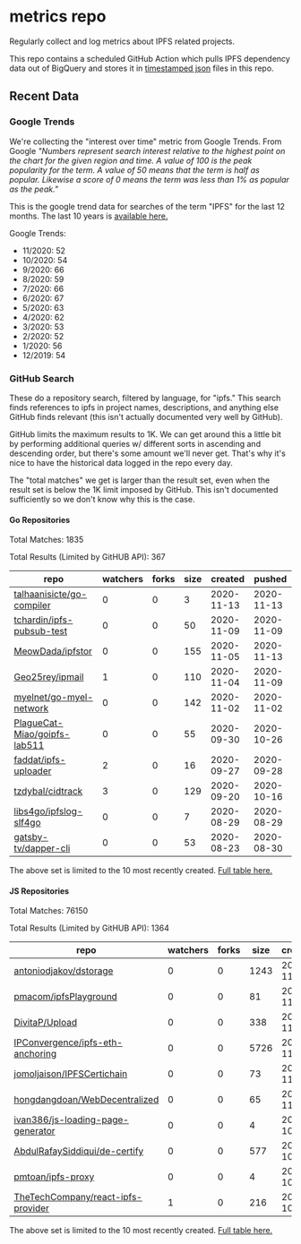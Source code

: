 # metrics repo

Regularly collect and log metrics about IPFS related projects.

This repo contains a scheduled GitHub Action which pulls IPFS dependency data out of BigQuery and stores it 
in [timestamped json](./logs) files in this repo.

## Recent Data

### Google Trends

We're collecting the "interest over time" metric from Google Trends. From Google *"Numbers 
represent search interest relative to the highest point on the chart for the given region and 
time. A value of 100 is the peak popularity for the term. A value of 50 means that the term is 
half as popular. Likewise a score of 0 means the term was less than 1% as popular as the peak."*

This is the google trend data for searches of the term "IPFS" for the
last 12 months. The last 10 years is [available here.](./results/google-trends.md)



Google Trends:
*  11/2020: 52
*  10/2020: 54
*  9/2020: 66
*  8/2020: 59
*  7/2020: 66
*  6/2020: 67
*  5/2020: 63
*  4/2020: 62
*  3/2020: 53
*  2/2020: 52
*  1/2020: 56
*  12/2019: 54

### GitHub Search

These do a repository search, filtered by language, for "ipfs." This search
finds references to ipfs in project names, descriptions, and anything else
GitHub finds relevant (this isn't actually documented very well by GitHub).

GitHub limits the maximum results to 1K. We can get around this a little bit
by performing additional queries w/ different sorts in ascending and descending
order, but there's some amount we'll never get. That's why it's nice to have
the historical data logged in the repo every day.

The "total matches" we get is larger than the result set, even when the result
set is below the 1K limit imposed by GitHub. This isn't documented sufficiently
so we don't know why this is the case.

#### Go Repositories

Total Matches: 1835

Total Results (Limited by GitHUB API): 367

| repo | watchers | forks | size | created | pushed |
| ---- | -------- | ----- | ---- | ------- | ------ |
| [talhaanisicte/go-compiler](https://github.com/talhaanisicte/go-compiler)| 0 | 0 | 3| 2020-11-13 | 2020-11-13 |
| [tchardin/ipfs-pubsub-test](https://github.com/tchardin/ipfs-pubsub-test)| 0 | 0 | 50| 2020-11-09 | 2020-11-09 |
| [MeowDada/ipfstor](https://github.com/MeowDada/ipfstor)| 0 | 0 | 155| 2020-11-05 | 2020-11-13 |
| [Geo25rey/ipmail](https://github.com/Geo25rey/ipmail)| 1 | 0 | 110| 2020-11-04 | 2020-11-09 |
| [myelnet/go-myel-network](https://github.com/myelnet/go-myel-network)| 0 | 0 | 142| 2020-11-02 | 2020-11-02 |
| [PlagueCat-Miao/goipfs-lab511](https://github.com/PlagueCat-Miao/goipfs-lab511)| 0 | 0 | 55| 2020-09-30 | 2020-10-26 |
| [faddat/ipfs-uploader](https://github.com/faddat/ipfs-uploader)| 2 | 0 | 16| 2020-09-27 | 2020-09-28 |
| [tzdybal/cidtrack](https://github.com/tzdybal/cidtrack)| 3 | 0 | 129| 2020-09-20 | 2020-10-16 |
| [libs4go/ipfslog-slf4go](https://github.com/libs4go/ipfslog-slf4go)| 0 | 0 | 7| 2020-08-29 | 2020-08-29 |
| [gatsby-tv/dapper-cli](https://github.com/gatsby-tv/dapper-cli)| 0 | 0 | 53| 2020-08-23 | 2020-08-30 |


The above set is limited to the 10 most recently created. 
[Full table here.](./results/repo_search_go.md)

#### JS Repositories

Total Matches: 76150

Total Results (Limited by GitHUB API): 1364

| repo | watchers | forks | size | created | pushed |
| ---- | -------- | ----- | ---- | ------- | ------ |
| [antoniodjakov/dstorage](https://github.com/antoniodjakov/dstorage)| 0 | 0 | 1243| 2020-11-14 | 2020-11-14 |
| [pmacom/ipfsPlayground](https://github.com/pmacom/ipfsPlayground)| 0 | 0 | 81| 2020-11-14 | 2020-11-14 |
| [DivitaP/Upload](https://github.com/DivitaP/Upload)| 0 | 0 | 338| 2020-11-13 | 2020-11-13 |
| [IPConvergence/ipfs-eth-anchoring](https://github.com/IPConvergence/ipfs-eth-anchoring)| 0 | 0 | 5726| 2020-11-13 | 2020-11-13 |
| [jomoljaison/IPFSCertichain](https://github.com/jomoljaison/IPFSCertichain)| 0 | 0 | 73| 2020-11-10 | 2020-11-10 |
| [hongdangdoan/WebDecentralized](https://github.com/hongdangdoan/WebDecentralized)| 0 | 0 | 65| 2020-11-05 | 2020-11-13 |
| [ivan386/js-loading-page-generator](https://github.com/ivan386/js-loading-page-generator)| 0 | 0 | 4| 2020-10-28 | 2020-10-28 |
| [AbdulRafaySiddiqui/de-certify](https://github.com/AbdulRafaySiddiqui/de-certify)| 0 | 0 | 577| 2020-10-28 | 2020-10-28 |
| [pmtoan/ipfs-proxy](https://github.com/pmtoan/ipfs-proxy)| 0 | 0 | 4| 2020-10-27 | 2020-10-27 |
| [TheTechCompany/react-ipfs-provider](https://github.com/TheTechCompany/react-ipfs-provider)| 1 | 0 | 216| 2020-10-25 | 2020-10-25 |


The above set is limited to the 10 most recently created. 
[Full table here.](./results/repo_search_js.md)

